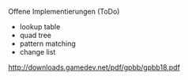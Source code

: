 Offene Implementierungen (ToDo)

- lookup table
- quad tree
- pattern matching
- change list

http://downloads.gamedev.net/pdf/gpbb/gpbb18.pdf
